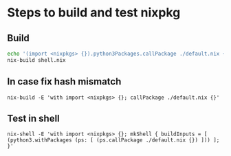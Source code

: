 # Steps to build and test nixpkg

## Build
```sh
echo '(import <nixpkgs> {}).python3Packages.callPackage ./default.nix {}' > shell.nix
nix-build shell.nix
```

## In case fix hash mismatch
```
nix-build -E 'with import <nixpkgs> {}; callPackage ./default.nix {}'
```

## Test in shell
```
nix-shell -E 'with import <nixpkgs> {}; mkShell { buildInputs = [ (python3.withPackages (ps: [ (ps.callPackage ./default.nix {}) ])) ]; }'
```
